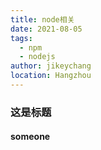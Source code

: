 ```yaml
---
title: node相关
date: 2021-08-05
tags: 
  - npm
  - nodejs
author: jikeychang
location: Hangzhou  
---
```


### 这是标题

#### someone
